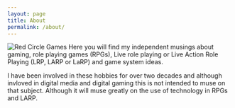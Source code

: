```yaml
---
layout: page
title: About
permalink: /about/
---
```


![Red Circle Games](http://redcirclegames.co.uk/assets/images/rcg-header.jpg)
Here you will find my independent musings about gaming, role playing games (RPGs), Live role playing or Live Action Role Playing (LRP, LARP or LaRP) and game system ideas.

I have been involved in these hobbies for over two decades and although invloved in digital media and digital gaming this is not intended to muse on that subject. Although it will muse greatly on the use of technology in RPGs and LARP.
